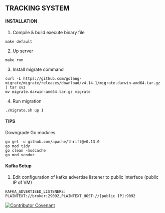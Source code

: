 ## TRACKING SYSTEM
#### INSTALLATION

1. Compile & build execute binary file
```
make default
```
2. Up server
```
make run
```
3. Install migrate command
```
curl -L https://github.com/golang-migrate/migrate/releases/download/v4.14.1/migrate.darwin-amd64.tar.gz | tar xvz
mv migrate.darwin-amd64.tar.gz migrate
```
4. Run migration
```
./migrate.sh up 1
```
#### TIPS

Downgrade Go modules
```
go get -u github.com/apache/thrift@v0.13.0
go mod tidy
go clean -modcache
go mod vendor
```

#### Kafka Setup
1. Edit configuration of kafka advertise listener to public interface (public IP of VM)
```
KAFKA_ADVERTISED_LISTENERS: PLAINTEXT://broker:29092,PLAINTEXT_HOST://[public IP]:9092
```
[![Contributor Covenant](https://img.shields.io/badge/Contributor%20Covenant-2.0-4baaaa.svg)](CODE_OF_CONDUCT.md)
